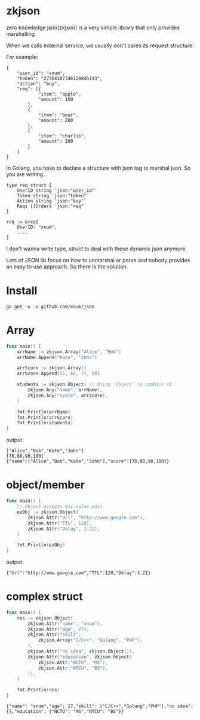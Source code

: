 # zkjson

zero knowledge json(zkjson) is a very simple library that only provides marshalling.

When we calls external service, we usually don't cares its request structure.

For example:

```
{
	"user_id": "xnum",
	"token": "27364107346120846143",
	"action": "buy",
	"req": [{
			"item": "apple",
			"amount": 100
		},
		{
			"item": "bear",
			"amount": 200
		},
		{
			"item": "charlie",
			"amount": 300
		}
	]
}
```

In Golang, you have to declare a structure with json tag to marshal json. So you are writing...

```
type req struct {
	UserID string `json:"user_id"`
	Token string `json:"token"`
	Action string `json:"buy"`
	Reqs []Orders `json:"req"`
}

req := &req{
	UserID: "xnum",
	....
}
```

I don't wanna write type, struct to deal with these dynamic json anymore.

Lots of JSON lib focus on how to unmarshal or parse and nobody provides an easy to use approach. So there is the solution.

# Install

`go get -u -v github.com/xnum/json`

# Array

```go
func main() {
	arrName := zkjson.Array("Alice", "Bob")
	arrName.Append("Kate", "John")

	arrScore := zkjson.Array()
	arrScore.Append(55, 66, 77, 88)

	students := zkjson.Object( // Using `Object` to combine it.
	    zkjson.Any("name", arrName),
	    zkjson.Any("score", arrScore),
	)

	fmt.Println(arrName)
	fmt.Println(arrScore)
	fmt.Println(students)
}
```

output:

```
["Alice","Bob","Kate","John"]
[70,80,90,100]
{"name":["Alice","Bob","Kate","John"],"score":[70,80,90,100]}
```

# object/member

```go
func main() {
	// Object accepts key-value pair.
	ezObj := zkjson.Object(
	    zkjson.Attr("Url", "http://www.google.com"),
	    zkjson.Attr("TTL", 128),
	    zkjson.Attr("Delay", 3.21),
	)

	fmt.Println(ezObj)
}
```

output:
```
{"Url":"http://www.google.com","TTL":128,"Delay":3.21}
```

# complex struct

```go
func main() {
	res := zkjson.Object(
		zkjson.Attr("name", "xnum"),
		zkjson.Attr("age", 27),
		zkjson.Attr("skill",
			zkjson.Array("C/C++", "Golang", "PHP"),
		),
		zkjson.Attr("no idea", zkjson.Object()), 
		zkjson.Attr("education", zkjson.Object(
			zkjson.Attr("NCTU", "MS"),
			zkjson.Attr("NTCU", "BS"),
		)),
	)

	fmt.Println(res)
}
```

```
{"name": "xnum","age": 27,"skill": ["C/C++","Golang","PHP"],"no idea": {},"education": {"NCTU": "MS","NTCU": "BS"}}
```

